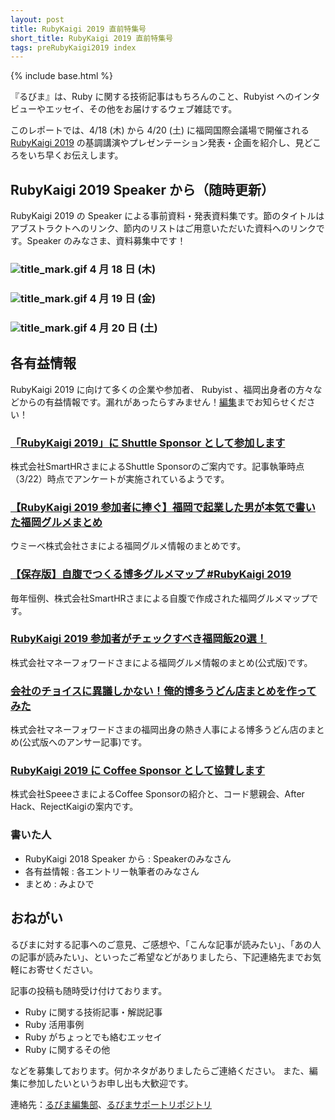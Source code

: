```yaml
---
layout: post
title: RubyKaigi 2019 直前特集号
short_title: RubyKaigi 2019 直前特集号
tags: preRubyKaigi2019 index
---
```

{% include base.html %}

『るびま』は、Ruby に関する技術記事はもちろんのこと、Rubyist へのインタビューやエッセイ、その他をお届けするウェブ雑誌です。

このレポートでは、4/18 (木) から 4/20 (土) に福岡国際会議場で開催される [RubyKaigi 2019](http://rubykaigi.org/2019) の基調講演やプレゼンテーション発表・企画を紹介し、見どころをいち早くお伝えします。

## RubyKaigi 2019 Speaker から（随時更新）

RubyKaigi 2019 の Speaker による事前資料・発表資料集です。節のタイトルはアブストラクトへのリンク、節内のリストはご用意いただいた資料へのリンクです。Speaker のみなさま、資料募集中です！

### ![title_mark.gif]({{base}}{{site.baseurl}}/images/title_mark.gif) 4 月 18 日 (木)

### ![title_mark.gif]({{base}}{{site.baseurl}}/images/title_mark.gif) 4 月 19 日 (金)

### ![title_mark.gif]({{base}}{{site.baseurl}}/images/title_mark.gif) 4 月 20 日 (土)

## 各有益情報

RubyKaigi 2019 に向けて多くの企業や参加者、 Rubyist 、福岡出身者の方々などからの有益情報です。漏れがあったらすみません！[編集](https://twitter.com/miyohide)までお知らせください！

### [「RubyKaigi 2019」に Shuttle Sponsor として参加します](https://smarthr.co.jp/news/info/20307)

株式会社SmartHRさまによるShuttle Sponsorのご案内です。記事執筆時点（3/22）時点でアンケートが実施されているようです。

### [【RubyKaigi 2019 参加者に捧ぐ】福岡で起業した男が本気で書いた福岡グルメまとめ](https://techlife.cookpad.com/entry/2019/03/20/170000)

ウミーベ株式会社さまによる福岡グルメ情報のまとめです。

### [【保存版】自腹でつくる博多グルメマップ #RubyKaigi 2019](https://tech.smarthr.jp/entry/2019/03/21/121514)

毎年恒例、株式会社SmartHRさまによる自腹で作成された福岡グルメマップです。

### [RubyKaigi 2019 参加者がチェックすべき福岡飯20選！](https://moneyforward.com/engineers_blog/2019/03/20/rubykaigi-2019-meshi/)

株式会社マネーフォワードさまによる福岡グルメ情報のまとめ(公式版)です。

### [会社のチョイスに異議しかない！俺的博多うどん店まとめを作ってみた](https://note.mu/nobosemon21/n/n844f71e15c12)

株式会社マネーフォワードさまの福岡出身の熱き人事による博多うどん店のまとめ(公式版へのアンサー記事)です。

### [RubyKaigi 2019 に Coffee Sponsor として協賛します](https://tech.speee.jp/entry/rubykaigi2019-coffee-sponsor)

株式会社SpeeeさまによるCoffee Sponsorの紹介と、コード懇親会、After Hack、RejectKaigiの案内です。

### 書いた人

* RubyKaigi 2018 Speaker から : Speakerのみなさん
* 各有益情報 : 各エントリー執筆者のみなさん
* まとめ : みよひで

## おねがい

るびまに対する記事へのご意見、ご感想や、「こんな記事が読みたい」、「あの人の記事が読みたい」、といったご希望などがありましたら、下記連絡先までお気軽にお寄せください。

記事の投稿も随時受け付けております。

* Ruby に関する技術記事・解説記事
* Ruby 活用事例
* Ruby がちょっとでも絡むエッセイ
* Ruby に関するその他


などを募集しております。何かネタがありましたらご連絡ください。
また、編集に参加したいというお申し出も大歓迎です。

連絡先：[るびま編集部](mailto:magazine@ruby-no-kai.org)、[るびまサポートリポジトリ](https://github.com/rubima/rubima-support)
